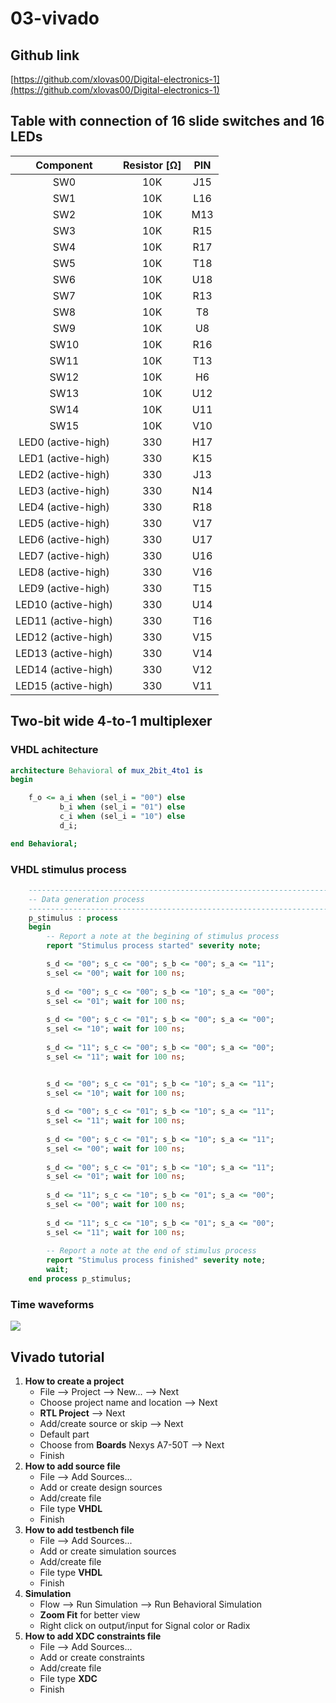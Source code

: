 # 03-vivado
## Github link
[https://github.com/xlovas00/Digital-electronics-1](https://github.com/xlovas00/Digital-electronics-1)
## Table with connection of 16 slide switches and 16 LEDs
| **Component** | **Resistor [Ω]** | **PIN** | 
| :-: | :-: | :-: |
| SW0 | 10K | J15 |
| SW1 | 10K | L16 |
| SW2 | 10K | M13 | 
| SW3 | 10K | R15 | 
| SW4 | 10K | R17 |
| SW5 | 10K | T18 | 
| SW6 | 10K | U18 | 
| SW7 | 10K | R13 | 
| SW8 | 10K | T8 | 
| SW9 | 10K | U8 | 
| SW10 | 10K | R16 | 
| SW11 | 10K | T13 | 
| SW12 | 10K | H6 | 
| SW13 | 10K | U12 | 
| SW14 | 10K | U11 | 
| SW15 | 10K | V10 | 
| LED0 (active-high) | 330 | H17 |
| LED1 (active-high) | 330 | K15 |
| LED2 (active-high) | 330 | J13 | 
| LED3 (active-high) | 330 | N14 | 
| LED4 (active-high) | 330 | R18 |
| LED5 (active-high) | 330 | V17 | 
| LED6 (active-high) | 330 | U17 | 
| LED7 (active-high) | 330 | U16 | 
| LED8 (active-high) | 330 | V16 | 
| LED9 (active-high) | 330 | T15 | 
| LED10 (active-high) | 330 | U14 | 
| LED11 (active-high) | 330 | T16 | 
| LED12 (active-high) | 330 | V15 | 
| LED13 (active-high) | 330 | V14 | 
| LED14 (active-high) | 330 | V12 | 
| LED15 (active-high) | 330 | V11 | 

## Two-bit wide 4-to-1 multiplexer
### VHDL achitecture
```vhdl
architecture Behavioral of mux_2bit_4to1 is
begin

    f_o <= a_i when (sel_i = "00") else
           b_i when (sel_i = "01") else
           c_i when (sel_i = "10") else
           d_i;

end Behavioral;
```
### VHDL stimulus process
```vhdl
    --------------------------------------------------------------------
    -- Data generation process
    --------------------------------------------------------------------
    p_stimulus : process
    begin
        -- Report a note at the begining of stimulus process
        report "Stimulus process started" severity note;

        s_d <= "00"; s_c <= "00"; s_b <= "00"; s_a <= "11"; 
        s_sel <= "00"; wait for 100 ns;
        
        s_d <= "00"; s_c <= "00"; s_b <= "10"; s_a <= "00"; 
        s_sel <= "01"; wait for 100 ns;
        
        s_d <= "00"; s_c <= "01"; s_b <= "00"; s_a <= "00"; 
        s_sel <= "10"; wait for 100 ns;
        
        s_d <= "11"; s_c <= "00"; s_b <= "00"; s_a <= "00"; 
        s_sel <= "11"; wait for 100 ns;


        s_d <= "00"; s_c <= "01"; s_b <= "10"; s_a <= "11"; 
        s_sel <= "10"; wait for 100 ns;
        
        s_d <= "00"; s_c <= "01"; s_b <= "10"; s_a <= "11"; 
        s_sel <= "11"; wait for 100 ns;
        
        s_d <= "00"; s_c <= "01"; s_b <= "10"; s_a <= "11"; 
        s_sel <= "00"; wait for 100 ns;
        
        s_d <= "00"; s_c <= "01"; s_b <= "10"; s_a <= "11"; 
        s_sel <= "01"; wait for 100 ns;
        
        s_d <= "11"; s_c <= "10"; s_b <= "01"; s_a <= "00"; 
        s_sel <= "00"; wait for 100 ns;
        
        s_d <= "11"; s_c <= "10"; s_b <= "01"; s_a <= "00"; 
        s_sel <= "11"; wait for 100 ns;
        
        -- Report a note at the end of stimulus process
        report "Stimulus process finished" severity note;
        wait;
    end process p_stimulus;
```
### Time waveforms
<img src="https://github.com/xlovas00/Digital-electronics-1/blob/main/Labs/03-vivado/Images/mux2bit4to1waveform.png">

## Vivado tutorial
1. **How to create a project**
   - File --> Project --> New... --> Next
   - Choose project name and location --> Next
   - **RTL Project** --> Next
   - Add/create source or skip --> Next
   - Default part
   - Choose from **Boards** Nexys A7-50T --> Next
   - Finish
2. **How to add source file**
   - File --> Add Sources...
   - Add or create design sources
   - Add/create file
   - File type **VHDL**
   - Finish
3. **How to add testbench file**
   - File --> Add Sources...
   - Add or create simulation sources
   - Add/create file
   - File type **VHDL**
   - Finish
4. **Simulation**
   - Flow --> Run Simulation --> Run Behavioral Simulation
   - **Zoom Fit** for better view 
   - Right click on output/input for Signal color or Radix
5. **How to add XDC constraints file**
   - File --> Add Sources...
   - Add or create constraints
   - Add/create file
   - File type **XDC**
   - Finish
